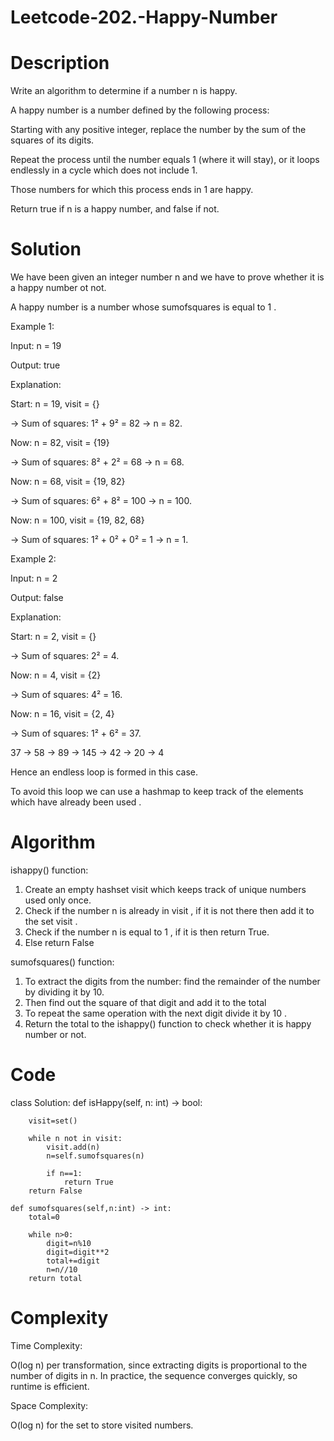 # Leetcode-202.-Happy-Number
# Description
Write an algorithm to determine if a number n is happy.

A happy number is a number defined by the following process:

Starting with any positive integer, replace the number by the sum of the squares of its digits.

Repeat the process until the number equals 1 (where it will stay), or it loops endlessly in a cycle which does not include 1.

Those numbers for which this process ends in 1 are happy.

Return true if n is a happy number, and false if not.
# Solution
We have been given an integer number n and we have to prove whether it is a happy number ot not.

A happy number is a number whose sumofsquares is equal to 1 .

Example 1:

Input: n = 19

Output: true

Explanation:

Start: n = 19, visit = {}

→ Sum of squares: 1² + 9² = 82 → n = 82.

Now: n = 82, visit = {19}

→ Sum of squares: 8² + 2² = 68 → n = 68.

Now: n = 68, visit = {19, 82}

→ Sum of squares: 6² + 8² = 100 → n = 100.

Now: n = 100, visit = {19, 82, 68}

→ Sum of squares: 1² + 0² + 0² = 1 → n = 1.

Example 2:

Input: n = 2

Output: false

Explanation: 

Start: n = 2, visit = {}

→ Sum of squares: 2² = 4.

Now: n = 4, visit = {2}

→ Sum of squares: 4² = 16.

Now: n = 16, visit = {2, 4}

→ Sum of squares: 1² + 6² = 37.

37 → 58 → 89 → 145 → 42 → 20 → 4

Hence an endless loop is formed in this case.

To avoid this loop we can use a hashmap to keep track of the elements which have already been used .

# Algorithm
ishappy() function:
1. Create an empty hashset visit which keeps track of unique numbers used only once.
2. Check if the number n is already in visit , if it is not there then add it to the set visit .
3. Check if the number n is equal to 1 , if it is then return True.
4. Else return False

sumofsquares() function:
1. To extract the digits from the number: find the remainder of the number by dividing it by 10.
2. Then find out the square of that digit and add it to the total
3. To repeat the same operation with the next digit divide it by 10 .
4. Return the total to the ishappy() function to check whether it is happy number or not.
# Code
class Solution:
    def isHappy(self, n: int) -> bool:
    
        visit=set()

        while n not in visit:
            visit.add(n)
            n=self.sumofsquares(n)

            if n==1:
                return True
        return False
        
    def sumofsquares(self,n:int) -> int:
        total=0

        while n>0:
            digit=n%10
            digit=digit**2
            total+=digit
            n=n//10
        return total
# Complexity
Time Complexity: 

O(log n) per transformation, since extracting digits is proportional to the number of digits in n.
In practice, the sequence converges quickly, so runtime is efficient.

Space Complexity: 

O(log n) for the set to store visited numbers.

